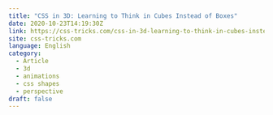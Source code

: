 ```yaml
---
title: "CSS in 3D: Learning to Think in Cubes Instead of Boxes"
date: 2020-10-23T14:19:30Z
link: https://css-tricks.com/css-in-3d-learning-to-think-in-cubes-instead-of-boxes/?utm_medium=RSS&utm_source=news.12bit.vn
site: css-tricks.com
language: English
category:
  - Article
  - 3d
  - animations
  - css shapes
  - perspective
draft: false
---
```

